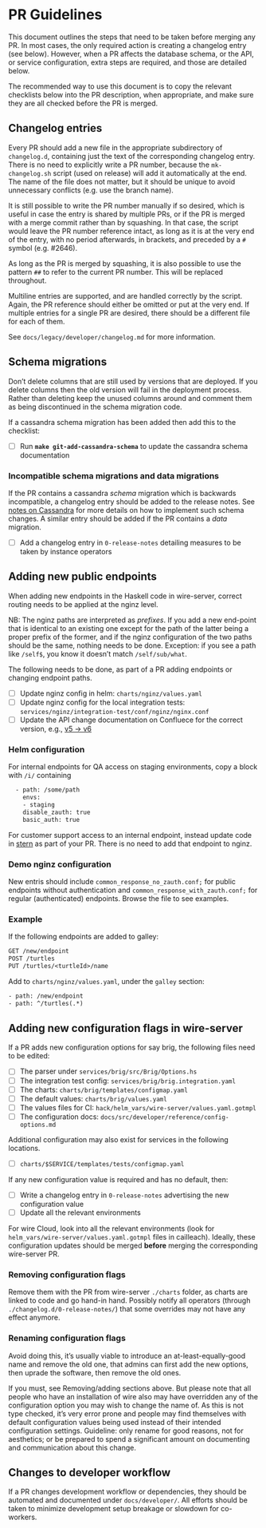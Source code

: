 # PR Guidelines

This document outlines the steps that need to be taken before merging any PR. In most cases, the only required action is creating a changelog entry (see below). However, when a PR affects the database schema, or the API, or service configuration, extra steps are required, and those are detailed below.

The recommended way to use this document is to copy the relevant checklists below into the PR description, when appropriate, and make sure they are all checked before the PR is merged.

## Changelog entries

Every PR should add a new file in the appropriate subdirectory of `changelog.d`, containing just the text of the corresponding changelog entry. There is no need to explicitly write a PR number, because the `mk-changelog.sh` script (used on release) will add it automatically at the end. The name of the file does not matter, but it should be unique to avoid unnecessary conflicts (e.g. use the branch name).

It is still possible to write the PR number manually if so desired, which is useful in case the entry is shared by multiple PRs, or if the PR is merged with a merge commit rather than by squashing. In that case, the script would leave the PR number reference intact, as long as it is at the very end of the entry, with no period afterwards, in brackets, and preceded by a `#` symbol (e.g. #2646).

As long as the PR is merged by squashing, it is also possible to use the pattern `##` to refer to the current PR number. This will be replaced throughout.

Multiline entries are supported, and are handled correctly by the script. Again, the PR reference should either be omitted or put at the very end. If multiple entries for a single PR are desired, there should be a different file for each of them.

See `docs/legacy/developer/changelog.md` for more information.

## Schema migrations

Don’t delete columns that are still used by versions that are deployed. If you delete columns then the old version will fail in the deployment process. Rather than deleting keep the unused columns around and comment them as being discontinued in the schema migration code.

If a cassandra schema migration has been added then add this to the checklist:

- [ ] Run **`make git-add-cassandra-schema`** to update the cassandra schema documentation

### Incompatible schema migrations and data migrations

If the PR contains a cassandra *schema* migration which is backwards incompatible, a changelog entry should be added to the release notes. See [notes on Cassandra](https://github.com/wireapp/wire-server/blob/develop/docs/developer/cassandra-interaction.md#cassandra-schema-migrations) for more details on how to implement such schema changes. A similar entry should be added if the PR contains a *data* migration.

- [ ] Add a changelog entry in `0-release-notes` detailing measures to be taken by instance operators

## Adding new public endpoints

When adding new endpoints in the Haskell code in wire-server, correct routing needs to be applied at the nginz level.

NB: The nginz paths are interpreted as *prefixes*.  If you add a new end-point that is identical to an existing one except for the path of the latter being a proper prefix of the former, and if the nginz configuration of the two paths should be the same, nothing needs to be done.  Exception: if you see a path like `/self$`, you know it doesn’t match `/self/sub/what`.

The following needs to be done, as part of a PR adding endpoints or changing endpoint paths.

- [ ] Update nginz config in helm: `charts/nginz/values.yaml`
- [ ] Update nginz config for the local integration tests: `services/nginz/integration-test/conf/nginz/nginx.conf`
- [ ] Update the API change documentation on Confluece for the correct version, e.g., [v5 -> v6](https://wearezeta.atlassian.net/wiki/spaces/ENGINEERIN/pages/1035632650/API+changes+v5+v6)

### Helm configuration

For internal endpoints for QA access on staging environments, copy a block with `/i/` containing

```default
  - path: /some/path
    envs:
    - staging
    disable_zauth: true
    basic_auth: true
```

For customer support access to an internal endpoint, instead update code in [stern](https://github.com/wireapp/wire-server/tree/develop/tools/stern) as part of your PR. There is no need to add that endpoint to nginz.

### Demo nginz configuration

New entris should include `common_response_no_zauth.conf;` for public endpoints without authentication and `common_response_with_zauth.conf;` for regular (authenticated) endpoints. Browse the file to see examples.

### Example

If the following endpoints are added to galley:

```default
GET /new/endpoint
POST /turtles
PUT /turtles/<turtleId>/name
```

Add to `charts/nginz/values.yaml`, under the `galley` section:

```default
- path: /new/endpoint
- path: ^/turtles(.*)
```

## Adding new configuration flags in wire-server

If a PR adds new configuration options for say brig, the following files need to be edited:

* [ ] The parser under `services/brig/src/Brig/Options.hs`
* [ ] The integration test config: `services/brig/brig.integration.yaml`
* [ ] The charts: `charts/brig/templates/configmap.yaml`
* [ ] The default values: `charts/brig/values.yaml`
* [ ] The values files for CI: `hack/helm_vars/wire-server/values.yaml.gotmpl`
* [ ] The configuration docs: `docs/src/developer/reference/config-options.md`

Additional configuration may also exist for services in the following locations.

* [ ] `charts/$SERVICE/templates/tests/configmap.yaml`

If any new configuration value is required and has no default, then:

* [ ] Write a changelog entry in `0-release-notes` advertising the new configuration value
* [ ] Update all the relevant environments

For wire Cloud, look into all the relevant environments (look for `helm_vars/wire-server/values.yaml.gotmpl` files in cailleach). Ideally, these configuration updates should be merged **before** merging the corresponding wire-server PR.

### Removing configuration flags

Remove them with the PR from wire-server `./charts` folder, as charts are linked to code and go hand-in hand. Possibly notify all operators (through `./changelog.d/0-release-notes/`) that some overrides may not have any effect anymore.

### Renaming configuration flags

Avoid doing this, it’s usually viable to introduce an at-least-equally-good name and remove the old one, that admins can first add the new options, then uprade the software, then remove the old ones.

If you must, see Removing/adding sections above. But please note that all people who have an installation of wire also may have overridden any of the configuration option you may wish to change the name of. As this is not type checked, it’s very error prone and people may find themselves with default configuration values being used instead of their intended configuration settings. Guideline: only rename for good reasons, not for aesthetics; or be prepared to spend a significant amount on documenting and communication about this change.

## Changes to developer workflow

If a PR changes development workflow or dependencies, they should be automated and documented under `docs/developer/`. All efforts should be taken to minimize development setup breakage or slowdown for co-workers.
